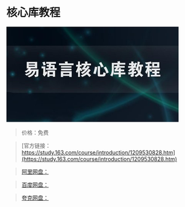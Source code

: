 # 核心库教程

![img](../../../assets/study163/free/73d4d34b0cf64f1e930e0a3e95454861.jpg)

> 价格：免费

> [官方链接：https://study.163.com/course/introduction/1209530828.htm](https://study.163.com/course/introduction/1209530828.htm)

> [阿里网盘：]()

> [百度网盘：]()

> [夸克网盘：]()
